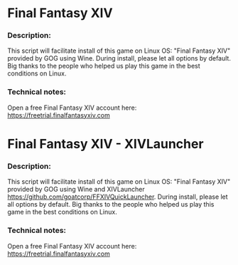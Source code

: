 # Final Fantasy XIV

### Description:
This script will facilitate install of this game on Linux OS:
"Final Fantasy XIV" provided by GOG using Wine.
During install, please let all options by default.
Big thanks to the people who helped us play this game in the best conditions on Linux.

### Technical notes:
Open a free Final Fantasy XIV account here: https://freetrial.finalfantasyxiv.com

# Final Fantasy XIV - XIVLauncher

### Description:
This script will facilitate install of this game on Linux OS:
"Final Fantasy XIV" provided by GOG using Wine and XIVLauncher https://github.com/goatcorp/FFXIVQuickLauncher.
During install, please let all options by default.
Big thanks to the people who helped us play this game in the best conditions on Linux.

### Technical notes:
Open a free Final Fantasy XIV account here: https://freetrial.finalfantasyxiv.com
